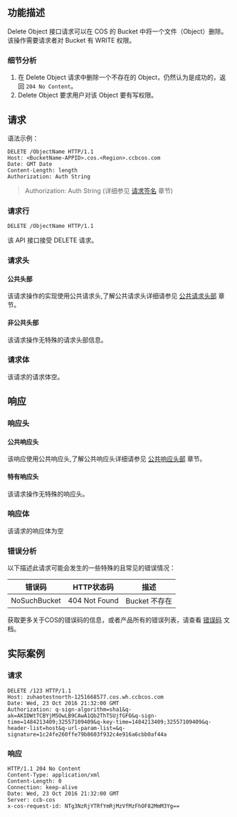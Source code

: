 ## 功能描述
Delete Object 接口请求可以在 COS 的 Bucket 中将一个文件（Object）删除。该操作需要请求者对 Bucket 有 WRITE 权限。

### 细节分析
1.	在 Delete Object 请求中删除一个不存在的 Object，仍然认为是成功的，返回 `204 No Content`。
2.  Delete Object 要求用户对该 Object 要有写权限。

## 请求

语法示例：
```
DELETE /ObjectName HTTP/1.1
Host: <BucketName-APPID>.cos.<Region>.ccbcos.com
Date: GMT Date
Content-Length: length
Authorization: Auth String
```

> Authorization: Auth String (详细参见 [请求签名](../../请求签名.md) 章节)

### 请求行
```
DELETE /ObjectName HTTP/1.1
```
该 API 接口接受 DELETE 请求。

### 请求头

#### 公共头部
该请求操作的实现使用公共请求头,了解公共请求头详细请参见 [公共请求头部](../../公共请求头部.md) 章节。

#### 非公共头部
该请求操作无特殊的请求头部信息。


### 请求体
该请求的请求体空。

## 响应

### 响应头
#### 公共响应头 
该响应使用公共响应头,了解公共响应头详细请参见 [公共响应头部](../../公共响应头部.md) 章节。
#### 特有响应头
该请求操作无特殊的响应头。

### 响应体
该请求的响应体为空

### 错误分析
以下描述此请求可能会发生的一些特殊的且常见的错误情况：

|错误码|HTTP状态码|描述|
|--|--|--|
| NoSuchBucket |404 Not Found|Bucket 不存在| 

获取更多关于COS的错误码的信息，或者产品所有的错误列表，请查看 [错误码](../../错误码.md) 文档。
## 实际案例

### 请求
```
DELETE /123 HTTP/1.1
Host: zuhaotestnorth-1251668577.cos.wh.ccbcos.com
Date: Wed, 23 Oct 2016 21:32:00 GMT
Authorization: q-sign-algorithm=sha1&q-ak=AKIDWtTCBYjM5OwLB9CAwA1Qb2ThTSUjfGFO&q-sign-time=1484213409;32557109409&q-key-time=1484213409;32557109409&q-header-list=host&q-url-param-list=&q-signature=1c24fe260ffe79b8603f932c4e916a6cbb0af44a

```

### 响应
```
HTTP/1.1 204 No Content
Content-Type: application/xml
Content-Length: 0
Connection: keep-alive
Date: Wed, 23 Oct 2016 21:32:00 GMT
Server: ccb-cos
x-cos-request-id: NTg3NzRjYTRfYmRjMzVfMzFhOF82MmM3Yg==

```
